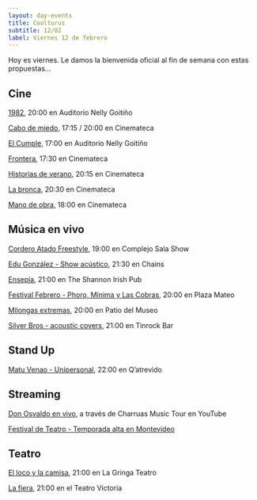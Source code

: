 ```yaml
---
layout: day-events
title: Coolturus
subtitle: 12/02
label: Viernes 12 de febrero
---
```

Hoy es viernes. Le damos la bienvenida oficial al fin de semana con estas propuestas...

## Cine

[1982](https://tickantel.com.uy/inicio/espectaculo/40009558/espectaculo/1982?1), 20:00 en Auditorio Nelly Goitiño

[Cabo de miedo](https://cinemateca.org.uy/peliculas/1097), 17:15 / 20:00 en Cinemateca

[El Cumple](https://tickantel.com.uy/inicio/espectaculo/40009560/espectaculo/El%20cumple?4), 17:00 en Auditorio Nelly Goitiño

[Frontera](https://cinemateca.org.uy/peliculas/782), 17:30 en Cinemateca

[Historias de verano](https://cinemateca.org.uy/peliculas/1002), 20:15 en Cinemateca

[La bronca](https://cinemateca.org.uy/peliculas/945), 20:30 en Cinemateca

[Mano de obra](https://cinemateca.org.uy/peliculas/959), 18:00 en Cinemateca

## Música en vivo

[Cordero Atado Freestyle](https://instagram.com/csalashow?igshid=1a5lxhedu19cl), 19:00 en Complejo Sala Show

[Edu González - Show acústico](https://instagram.com/chains_disco?igshid=1dp7lgcxxx99t), 21:30 en Chains

[Ensepia](https://instagram.com/theshannonuy?igshid=yjdug4u5k9s0), 21:00 en The Shannon Irish Pub

[Festival Febrero - Phoro, Mínima y Las Cobras](https://instagram.com/plazamateouy?igshid=zwiylcrx99sq), 20:00 en Plaza Mateo

[Milongas extremas](https://www.instagram.com/saladelmuseo/), 20:00 en Patio del Museo

[Silver Bros - acoustic covers](https://instagram.com/tinrock_bar?igshid=14pb425v6n836), 21:00 en Tinrock Bar

## Stand Up

[Matu Venao - Unipersonal](https://instagram.com/qatrevido?igshid=8bj6dzn4g7aj), 22:00 en Q’atrevido

## Streaming

[Don Osvaldo en vivo](https://www.instagram.com/charruasmusictourok/?hl=es), a través de Charruas Music Tour en YouTube

[Festival de Teatro - Temporada alta en Montevideo](https://salaverdi.montevideo.gub.uy/teatro/temporada-2021-estela-medina-0/festival-temporada-alta-de-girona-2021) 

## Teatro

[El loco y la camisa](https://www.instagram.com/lagringateatro/?hl=es), 21:00 en La Gringa Teatro

[La fiera](https://instagram.com/teatrovictoriamontevideo?igshid=nihkflwgw4x4), 21:00 en el Teatro Victoria